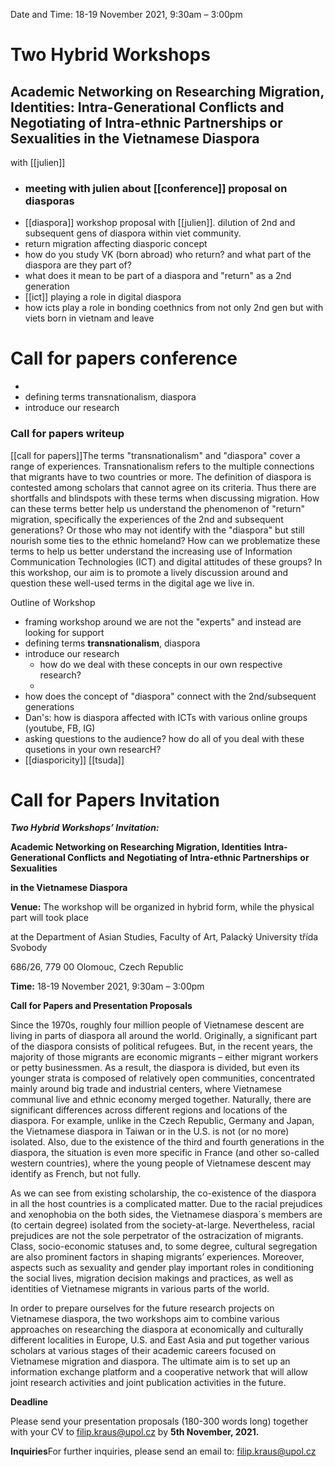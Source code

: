 Date and Time: 18-19 November 2021, 9:30am – 3:00pm
# Two Hybrid Workshops
## Academic Networking on Researching Migration, Identities: Intra-Generational Conflicts and Negotiating of Intra-ethnic Partnerships or Sexualities in the Vietnamese Diaspora
with [[julien]]

- ### meeting with julien about [[conference]] proposal on diasporas
- [[diaspora]] workshop proposal with [[julien]]. dilution of 2nd and subsequent gens of diaspora within viet community.
- return migration affecting diasporic concept
- how do you study VK (born abroad) who return? and what part of the diaspora are they part of?
- what does it mean to be part of a diaspora and "return" as a 2nd generation
- [[ict]] playing a role in digital diaspora 
- how icts play a role in bonding coethnics from not only 2nd gen but with viets born in vietnam and leave

# Call for papers conference
- 
- defining terms transnationalism, diaspora
- introduce our research

### Call for papers writeup
[[call for papers]]The terms "transnationalism" and "diaspora" cover a range of experiences. Transnationalism refers to the multiple connections that migrants have to two countries or more. The definition of diaspora is contested among scholars that cannot agree on its criteria. Thus there are shortfalls and blindspots with these terms when discussing migration. How can these terms better help us understand the phenomenon of "return" migration, specifically the experiences of the 2nd and subsequent generations? Or those who may not identify with the "diaspora" but still nourish some ties to the ethnic homeland? How can we problematize these terms to help us better understand the increasing use of Information Communication Technologies (ICT) and digital attitudes of these groups? In this workshop, our aim is to promote a lively discussion around and question these well-used terms in the digital age we live in. 


Outline of Workshop
- framing workshop around we are not the "experts" and instead are looking for support 
- defining terms **transnationalism**, diaspora
- introduce our research
	- how do we deal with these concepts in our own respective research?
	- 
- how does the concept of "diaspora" connect with the 2nd/subsequent generations
- Dan's: how is diaspora affected with ICTs with various online groups (youtube, FB, IG)
- asking questions to the audience? how do all of you deal with these qusetions in your own researcH?
- [[diasporicity]] [[tsuda]]





            
# Call for Papers Invitation
**_Two Hybrid Workshops’ Invitation:_**

**Academic Networking on Researching Migration, Identities** **Intra-Generational Conflicts** **and** **Negotiating of Intra-ethnic Partnerships** **or Sexualities**

**in the Vietnamese Diaspora**

**Venue:** The workshop will be organized in hybrid form, while the physical part will took place

 at the Department of Asian Studies, Faculty of Art, Palacký University třída Svobody

 686/26, 779 00 Olomouc, Czech Republic

**Time:** 18-19 November 2021, 9:30am – 3:00pm

**Call for Papers and Presentation Proposals**

Since the 1970s, roughly four million people of Vietnamese descent are living in parts of diaspora all around the world. Originally, a significant part of the diaspora consists of political refugees. But, in the recent years, the majority of those migrants are economic migrants – either migrant workers or petty businessmen. As a result, the diaspora is divided, but even its younger strata is composed of relatively open communities, concentrated mainly around big trade and industrial centers, where Vietnamese communal live and ethnic economy merged together. Naturally, there are significant differences across different regions and locations of the diaspora. For example, unlike in the Czech Republic, Germany and Japan, the Vietnamese diaspora in Taiwan or in the U.S. is not (or no more) isolated. Also, due to the existence of the third and fourth generations in the diaspora, the situation is even more specific in France (and other so-called western countries), where the young people of Vietnamese descent may identify as French, but not fully.

As we can see from existing scholarship, the co-existence of the diaspora in all the host countries is a complicated matter. Due to the racial prejudices and xenophobia on the both sides, the Vietnamese diaspora´s members are (to certain degree) isolated from the society-at-large. Nevertheless, racial prejudices are not the sole perpetrator of the ostracization of migrants. Class, socio-economic statuses and, to some degree, cultural segregation are also prominent factors in shaping migrants’ experiences. Moreover, aspects such as sexuality and gender play important roles in conditioning the social lives, migration decision makings and practices, as well as identities of Vietnamese migrants in various parts of the world.

In order to prepare ourselves for the future research projects on Vietnamese diaspora, the two workshops aim to combine various approaches on researching the diaspora at economically and culturally different localities in Europe, U.S. and East Asia and put together various scholars at various stages of their academic careers focused on Vietnamese migration and diaspora. The ultimate aim is to set up an information exchange platform and a cooperative network that will allow joint research activities and joint publication activities in the future.

**Deadline**

Please send your presentation proposals (180-300 words long) together with your CV to filip.kraus@upol.cz by **5th November, 2021.**

**Inquiries**For further inquiries, please send an email to: [filip.kraus@upol.cz](mailto:filip.kraus@upol.cz)